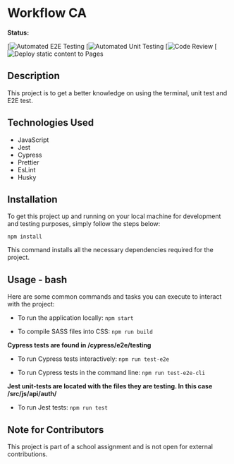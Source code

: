 # Workflow CA

**Status:**

[![Automated E2E Testing]()
[![Automated Unit Testing]()
[![Code Review]()
[![Deploy static content to Pages]()



## Description

This project is to get a better knowledge on using the terminal, unit test and E2E test. 

## Technologies Used

- JavaScript
- Jest
- Cypress
- Prettier
- EsLint
- Husky

## Installation

To get this project up and running on your local machine for development and testing purposes, simply follow the steps below:

`npm install`

This command installs all the necessary dependencies required for the project.

## Usage - bash

Here are some common commands and tasks you can execute to interact with the project:

- To run the application locally: `npm start`

- To compile SASS files into CSS: `npm run build`


**Cypress tests are found in /cypress/e2e/testing**

- To run Cypress tests interactively: `npm run test-e2e`

- To run Cypress tests in the command line: `npm run test-e2e-cli`


**Jest unit-tests are located with the files they are testing. In this case /src/js/api/auth/**

- To run Jest tests: `npm run test`


## Note for Contributors

This project is part of a school assignment and is not open for external contributions. 


